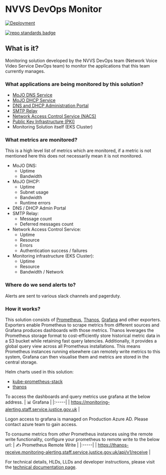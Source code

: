 # NVVS DevOps Monitor

[![Deployment](https://github.com/ministryofjustice/staff-infrastructure-monitoring-cluster/actions/workflows/deployment.yml/badge.svg)](https://github.com/ministryofjustice/staff-infrastructure-monitoring-cluster/actions/workflows/deployment.yml)

[![repo standards badge](https://img.shields.io/badge/dynamic/json?color=blue&style=for-the-badge&logo=github&label=MoJ%20Compliant&query=%24.data%5B%3F%28%40.name%20%3D%3D%20%22template-repository%22%29%5D.status&url=https%3A%2F%2Foperations-engineering-reports.cloud-platform.service.justice.gov.uk%2Fgithub_repositories)](https://operations-engineering-reports.cloud-platform.service.justice.gov.uk/github_repositories#template-repository "Link to report")

## What is it?

Monitoring solution developed by the NVVS DevOps team (Network Voice Video Service DevOps team) to monitor the applications that this team currently manages.

### What applications are being monitored by this solution?

- [MoJO DNS Service](https://github.com/ministryofjustice/staff-device-dns-server)
- [MoJO DHCP Service](https://github.com/ministryofjustice/staff-device-dhcp-server)
- [DNS and DHCP Administration Portal](https://github.com/ministryofjustice/staff-device-dns-dhcp-admin)
- [SMTP Relay](https://github.com/ministryofjustice/staff-infrastructure-smtp-relay-server)
- [Network Access Control Service (NACS)](https://github.com/ministryofjustice/network-access-control-server)
- [Public Key Infrastructure (PKI)](https://github.com/ministryofjustice/staff-infrastructure-certificate-services)
- Monitoring Solution itself (EKS Cluster)

### What metrics are monitored?

This is a high level list of metrics which are monitored, if a metric is not mentioned here this does not necessarily mean it is not monitored.

- MoJO DNS:
  - Uptime
  - Bandwidth
- MoJO DHCP:
  - Uptime
  - Subnet usage
  - Bandwidth
  - Runtime errors
- DNS / DHCP Admin Portal
- SMTP Relay:
  - Message count
  - Deferred messages count
- Network Access Control Service:
  - Uptime
  - Resource
  - Errors
  - Authentication success / failures
- Monitoring infrastructure (EKS Cluster):
  - Uptime
  - Resource
  - Bandwidth / Network

### Where do we send alerts to?
Alerts are sent to various slack channels and pagerduty.

### How it works?
This solution consists of [Prometheus](https://github.com/prometheus/prometheus), [Thanos](https://github.com/thanos-io/thanos), [Grafana](https://github.com/grafana/grafana) and other exporters. Exporters enable Prometheus to scrape metrics from different sources and Grafana produces dashboards with those metrics. Thanos leverages the Prometheus storage format to cost-efficiently store historical metric data in a S3 bucket while retaining fast query latencies. Additionally, it provides a global query view across all Prometheus installations. This means Prometheus instances running elsewhere can remotely write metrics to this system, Grafana can then visualise them and metrics are stored in the central storage.

Helm charts used in this solution:

- [kube-prometheus-stack](https://github.com/prometheus-community/helm-charts/tree/main/charts/kube-prometheus-stack)
- [thanos](https://artifacthub.io/packages/helm/bitnami/thanos)

To access the dashboards and query metrics use grafana at the below address.
| 📊 Grafana |
|:-----|
| https://monitoring-alerting.staff.service.justice.gov.uk |

Logon access to grafana is managed on Production Azure AD. Please contact azure team to gain access.

To consume metrics from _other_ Prometheus instances using the remote write functionality, configure your prometheus to remote write to the below url:
| ✍️ Prometheus Remote Write |
|:-----|
| https://thanos-receive.monitoring-alerting.staff.service.justice.gov.uk/api/v1/receive |

For technical details, HLDs, LLDs and developer instructions, please visit the [technical documentation page](documentation/technical-documentation.md).
